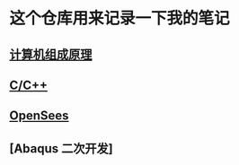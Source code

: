 # 这个仓库用来记录一下我的笔记

## [计算机组成原理](https://github.com/Mengsen-W/NoteBook/tree/master/计算机组成原理/计算机组成原理.md "计算机组成原理")

## [C/C++](https://github.com/Mengsen-W/NoteBook/tree/master/C_Cpp "C_Cpp")

## [OpenSees](https://github.com/Mengsen-W/NoteBook/tree/master/OpenSees "OpenSees")

## [Abaqus 二次开发]